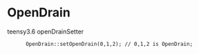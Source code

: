 # OpenDrain
teensy3.6 openDrainSetter


```cpp:example  
      OpenDrain::setOpenDrain(0,1,2); // 0,1,2 is OpenDrain;
```
